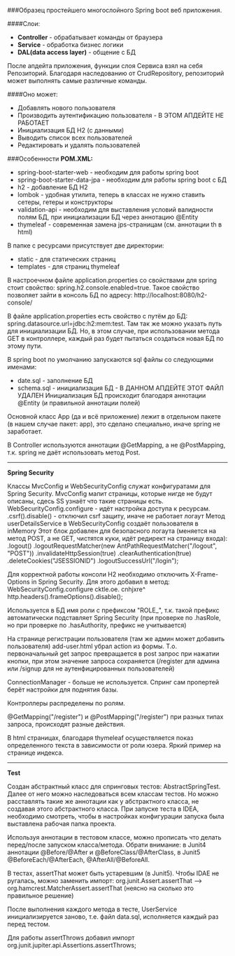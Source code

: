 ###Образец простейшего многослойного Spring boot веб приложения.

####Слои:
+ **Controller** - обрабатывает команды от браузера
+ **Service** - обработка бизнес логики
+ **DAL(data access layer)** - общение с БД

После апдейта приложения, функции слоя Сервиса взял на себя Репозиторий. Благодаря наследованию от CrudRepository, репозиторий может выполнять самые различные команды.

####Оно может:
+ Добавлять нового пользователя
+ Производить аутентификацию пользователя - В ЭТОМ АПДЕЙТЕ НЕ РАБОТАЕТ
+ Инициализация БД H2 (с данными)
+ Выводить список всех пользователей
+ Редактировать и удалять пользователей

###Особенности
**POM.XML:**
+ spring-boot-starter-web - необходим для работы spring boot
+ spring-boot-starter-data-jpa - необходим для работы spring boot с БД
+ h2 - добавление БД H2
+ lombok - удобная утилита, теперь в классах не нужно ставить сетеры, гетеры и конструкторы
+ validation-api - необходим для выставления условий валидности полям БД, при инициализации БД через аннотацию @Entity
+ thymeleaf - современная замена jps-страницам (см. аннотации th в html)

В папке с ресурсами присутствует две директории:
+ static - для статических страниц
+ templates - для страниц thymeleaf

В настроечном файле application.properties со свойствами для spring стоит свойство:
spring.h2.console.enabled=true.
Такое свойство позволяет зайти в консоль БД по адресу: http://localhost:8080/h2-console/

В файле application.properties есть свойство с путём до БД: spring.datasource.url=jdbc:h2:mem:test. Там так же можно указать путь для инициализации БД. Но, в этом случае, при использовании метода GET в контроллере, каждый раз будет пытаться создаться новая БД по этому пути.

В spring boot по умолчанию запускаются sql файлы со следующими именами:
+ date.sql - заполнение БД
+ schema.sql - инициализация БД - В ДАННОМ АПДЕЙТЕ ЭТОТ ФАЙЛ УДАЛЕН
Инициализация БД происходит благодаря аннотации @Entity (и правильной аннотации полей)

Основной класс App (да и всё приложение) лежит в отдельном пакете (в нашем случае пакет: app), это сделано специально, иначе spring не заработает.

В Controller используются аннотации @GetMapping, а не @PostMapping, т.к. spring не даёт использовать метод Post.

----------

**Spring Security**

Классы MvcConfig и WebSecurityConfig служат конфигуратами для Spring Security.
MvcConfig мапит страницы, которые нигде не будут описаны, сдесь SS узнаёт что такие страницы есть.
WebSecurityConfig.configure - идёт настройка доступа к ресурсам.
.csrf().disable() - отключил csrf защиту, иначе не работает логаут
Метод userDetailsService в WebSecurityConfig создаёт пользователя в inMemory
Этот блок добавлен для безопасного логаута (меняется на метод POST, а не GET, чистятся куки, идёт редирект на страницу входа):
.logout()
.logoutRequestMatcher(new AntPathRequestMatcher("/logout", "POST"))
.invalidateHttpSession(true)
.clearAuthentication(true)
.deleteCookies("JSESSIONID")
.logoutSuccessUrl("/login");

Для корректной работы консоли H2 необходимо отключить X-Frame-Options in Spring Security. Для этого добавил в метод: WebSecurityConfig.configure cktle.oe. cnhjxre^
http.headers().frameOptions().disable();

Используется в БД имя роли с префиксом "ROLE_", т.к. такой префикс автоматически подставляет Spring Security (при проверке по .hasRole, но при проверке по .hasAuthority, префикс не учитывается)

На странице регистрации пользователя (там же админ может добавить пользователя) add-user.html убрал action из формы. Т.о. первоначальный get запрос превращается в post запрос при нажатии кнопки, при этом значение запроса сохраняется (/register для админа или /signup для не аутенфицированных пользователей)

ConnectionManager - больше не используется. Спринг сам пропертей берёт настройки для поднятия базы.

Контроллеры распределены по ролям.

@GetMapping("/register") и @PostMapping("/register") при разных типах запроса, происходят разные действия.

В html страницах, благодаря thymeleaf осуществляется показ определенного текста в зависимости от роли юзера. Яркий пример на странице индекса.

--------

**Test**

Создан абстрактный класс для спринговых тестов: AbstractSpringTest. Далее от него можно наследоваться всем классам тестов. Но можно расставлять такие же аннотации как у абстрактного класса, не создавая этого абстрактного класса.
При запуске теста в IDEA, необходимо смотреть, чтобы в настройках конфигурации запуска была выставлена рабочая папка проекта.

Используя аннотации в тестовом классе, можно прописать что делать перед/после запуском класса/метода. Обрати внимание: в Junit4 аннотации @Before/@After и @BeforeClass/@AfterClass, в Junit5 @BeforeEach/@AfterEach, @AfterAll/@BeforeAll.

В тестах, assertThat может быть устаревшим (в Junit5). Чтобы IDAE не ругалась, можно заменить импорт: org.junit.Assert.assertThat --> org.hamcrest.MatcherAssert.assertThat (неясно на сколько это правильное решение)

После выполнения каждого метода в тесте, UserService инициализируется заново, т.е. файл data.sql, исполняется каждый раз перед тестом.

Для работы assertThrows добавил импорт org.junit.jupiter.api.Assertions.assertThrows;
